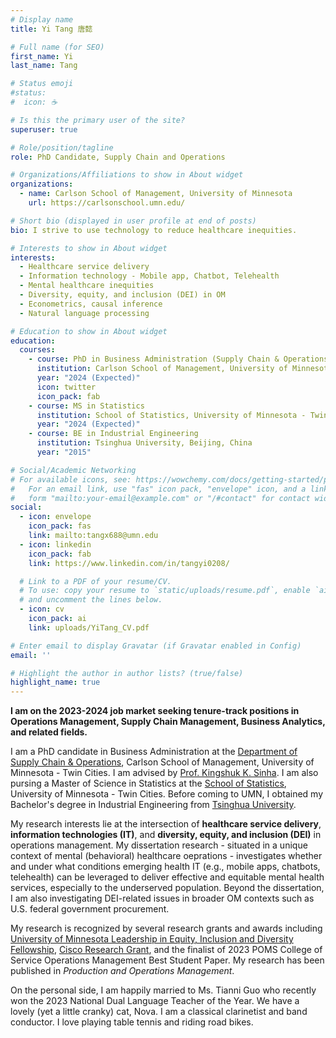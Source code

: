 ```yaml
---
# Display name
title: Yi Tang 唐懿

# Full name (for SEO)
first_name: Yi
last_name: Tang

# Status emoji
#status:
#  icon: ☕️

# Is this the primary user of the site?
superuser: true

# Role/position/tagline
role: PhD Candidate, Supply Chain and Operations

# Organizations/Affiliations to show in About widget
organizations:
  - name: Carlson School of Management, University of Minnesota
    url: https://carlsonschool.umn.edu/

# Short bio (displayed in user profile at end of posts)
bio: I strive to use technology to reduce healthcare inequities.

# Interests to show in About widget
interests:
  - Healthcare service delivery
  - Information technology - Mobile app, Chatbot, Telehealth
  - Mental healthcare inequities
  - Diversity, equity, and inclusion (DEI) in OM
  - Econometrics, causal inference
  - Natural language processing

# Education to show in About widget
education:
  courses:
    - course: PhD in Business Administration (Supply Chain & Operations)
      institution: Carlson School of Management, University of Minnesota - Twin Cities
      year: "2024 (Expected)"
      icon: twitter
      icon_pack: fab
    - course: MS in Statistics
      institution: School of Statistics, University of Minnesota - Twin Cities
      year: "2024 (Expected)"
    - course: BE in Industrial Engineering
      institution: Tsinghua University, Beijing, China
      year: "2015"

# Social/Academic Networking
# For available icons, see: https://wowchemy.com/docs/getting-started/page-builder/#icons
#   For an email link, use "fas" icon pack, "envelope" icon, and a link in the
#   form "mailto:your-email@example.com" or "/#contact" for contact widget.
social:
  - icon: envelope
    icon_pack: fas
    link: mailto:tangx688@umn.edu
  - icon: linkedin
    icon_pack: fab
    link: https://www.linkedin.com/in/tangyi0208/

  # Link to a PDF of your resume/CV.
  # To use: copy your resume to `static/uploads/resume.pdf`, enable `ai` icons in `params.yaml`,
  # and uncomment the lines below.
  - icon: cv
    icon_pack: ai
    link: uploads/YiTang_CV.pdf

# Enter email to display Gravatar (if Gravatar enabled in Config)
email: ''

# Highlight the author in author lists? (true/false)
highlight_name: true
---
```


**I am on the 2023-2024 job market seeking tenure-track positions in Operations Management, Supply Chain Management, Business Analytics, and related fields.**

I am a PhD candidate in Business Administration at the [Department of Supply Chain & Operations](https://carlsonschool.umn.edu/departments/supply-chain-operations), Carlson School of Management, University of Minnesota - Twin Cities. I am advised by [Prof. Kingshuk K. Sinha](https://carlsonschool.umn.edu/faculty/kingshuk-sinha). I am also pursing a Master of Science in Statistics at the [School of Statistics](https://cla.umn.edu/statistics), University of Minnesota - Twin Cities. Before coming to UMN, I obtained my Bachelor's degree in Industrial Engineering from [Tsinghua University](https://www.tsinghua.edu.cn/en/index.htm).

My research interests lie at the intersection of **healthcare service delivery**, **information technologies (IT)**, and **diversity, equity, and inclusion (DEI)** in operations management. My dissertation research - situated in a unique context of mental (behavioral) healthcare oeprations - investigates whether and under what conditions emerging health IT (e.g., mobile apps, chatbots, telehealth) can be leveraged to deliver effective and equitable mental health services, especially to the underserved population. Beyond the dissertation, I am also investigating DEI-related issues in broader OM contexts such as U.S. federal government procurement.

My research is recognized by several research grants and awards including [University of Minnesota Leadership in Equity, Inclusion and Diversity Fellowship](https://grad.umn.edu/news-events/news-overview/announcing-2020-2021-leadership-equity-inclusion-and-diversity-leid), [Cisco Research Grant](https://research.umn.edu/inquiry/post/collaboration-cisco-explores-frontier-data-technologies), and the finalist of 2023 POMS College of Service Operations Management Best Student Paper. My research has been published in *Production and Operations Management*.

On the personal side, I am happily married to Ms. Tianni Guo who recently won the 2023 National Dual Language Teacher of the Year. We have a lovely (yet a little cranky) cat, Nova. I am a classical clarinetist and band conductor. I love playing table tennis and riding road bikes. 
